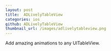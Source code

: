 ```yaml
---
layout: post
title:  ADLivelyTableView
categories: ios
github: ADLivelyTableView
thumbnail_url: /images/adlivelytableview.png
---
```


Add amazing animations to any UITableView.
